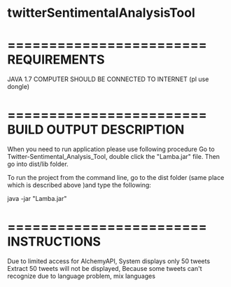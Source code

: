 # twitterSentimentalAnalysisTool
========================
REQUIREMENTS 
========================
JAVA 1.7
COMPUTER SHOULD BE CONNECTED TO INTERNET (pl use dongle)


========================
BUILD OUTPUT DESCRIPTION
========================
When you need to run application please use following procedure
Go to Twitter-Sentimental_Analysis_Tool,
double click the "Lamba.jar" file.
Then go into dist/lib folder.

To run the project from the command line, go to the dist folder (same place which is  described above )and
type the following: 

java -jar "Lamba.jar" 

========================
INSTRUCTIONS
========================
Due to limited access for AlchemyAPI, System displays only 50 tweets
Extract 50 tweets will not be displayed, Because some tweets can't recognize due to language problem, mix languages
